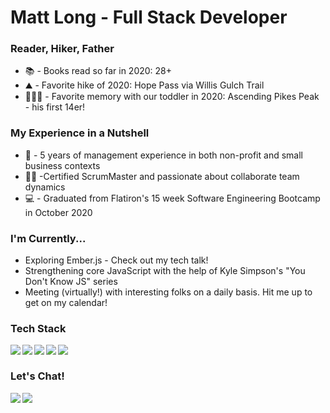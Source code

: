 # Matt Long - Full Stack Developer

### Reader, Hiker, Father
* 📚 - Books read so far in 2020: 28+
* ⛰️ - Favorite hike of 2020: Hope Pass via Willis Gulch Trail
* 👨‍👩‍👦 - Favorite memory with our toddler in 2020: Ascending Pikes Peak - his first 14er!

### My Experience in a Nutshell
* 🏢 - 5 years of management experience in both non-profit and small business contexts
* 👨‍💻 -Certified ScrumMaster and passionate about collaborate team dynamics
* 💻 - Graduated from Flatiron's 15 week Software Engineering Bootcamp in October 2020

### I'm Currently...
* Exploring Ember.js - Check out my tech talk!
* Strengthening core JavaScript with the help of Kyle Simpson's "You Don't Know JS" series
* Meeting (virtually!) with interesting folks on a daily basis. Hit me up to get on my calendar!

### Tech Stack

<img align="left" atl="react" src="https://img.shields.io/badge/React-38B2AC?style=for-the-badge&logo=react&logoColor=white"/>
<img align="left" atl="material-ui" src="https://img.shields.io/badge/Material--UI-38B2AC?style=for-the-badge&logo=material-ui&logoColor=white"/>
<img align="left" atl="ruby" src="https://img.shields.io/badge/Ruby-38B2AC?style=for-the-badge&logo=ruby&logoColor=white"/>
<img align="left" atl="JS" src="https://img.shields.io/badge/JavaScript-38B2AC?style=for-the-badge&logo=javascript&logoColor=white"/>
<img align="left" atl="HTML" src="https://img.shields.io/badge/HTML5-38B2AC?style=for-the-badge&logo=html5&logoColor=white"/>

<br/>

### Let's Chat!

[<img align="left" atl="linkedin" src="https://img.shields.io/badge/linkedin-FF7A59.svg?&style=for-the-badge&logo=linkedin&logoColor=white"/>][LinkedIn]
[<img align="left" atl="youtube" src="https://img.shields.io/badge/YouTube-FF7A59?style=for-the-badge&logo=youtube&logoColor=white"/>][Youtube]

[LinkedIn]:https://www.linkedin.com/in/hailey-ringier/
[Youtube]:https://www.youtube.com/channel/UCv8YpacxVgL9ShVduwb3Blg?view_as=subscriber

